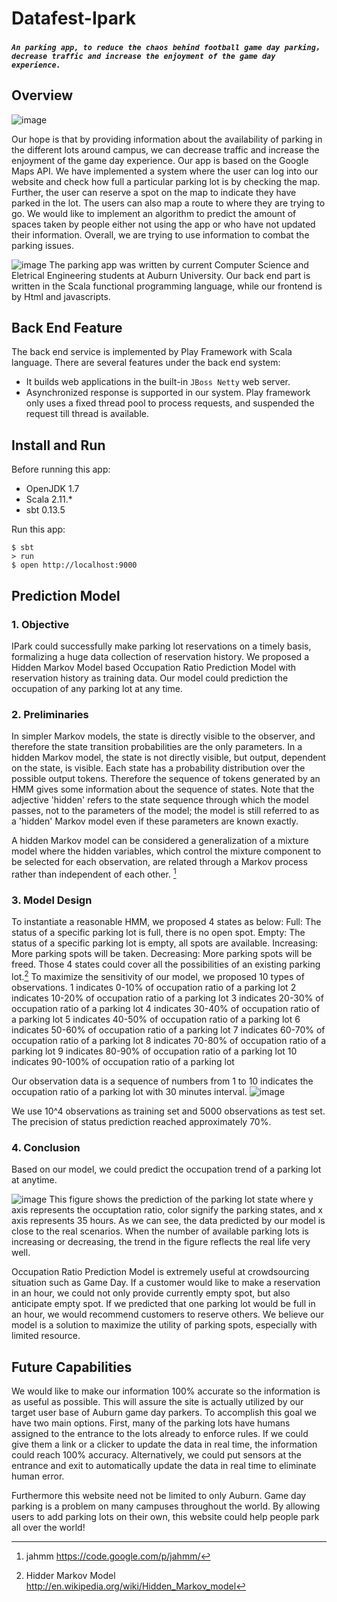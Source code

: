 # Datafest-Ipark

##### `An parking app, to reduce the chaos behind football game day parking，decrease traffic and increase the enjoyment of the game day experience.`

## Overview
![image](app/assets/images/gameday.png)

Our hope is that by providing information about the availability of parking in the different lots around campus, we can decrease traffic and increase the enjoyment of the game day experience. Our app is based on the Google Maps API. We have implemented a system where the user can log into our website and check how full a particular parking lot is by checking the map. Further, the user can reserve a spot on the map to indicate they have parked in the lot. The users can also map a route to where they are trying to go. We would like to implement an algorithm to predict the amount of spaces taken by people either not using the app or who have not updated their information. Overall, we  are trying to use information to combat the parking issues.

![image](app/assets/images/fig2.png)
The parking app was written by current Computer Science and Eletrical Engineering students at Auburn University. Our back end part is written in the Scala functional programming language, while our frontend is by Html and javascripts. 

## Back End Feature
The back end service is implemented by Play Framework with Scala language. There are several features under the back end system:

* It builds web applications in the built-in `JBoss Netty` web server.
* Asynchronized response is supported in our system. Play framework only uses a fixed thread pool to process requests, and suspended the request till thread is available.


## Install and Run
Before running this app:

* OpenJDK 1.7
* Scala 2.11.*
* sbt 0.13.5

Run this app:
```
$ sbt
> run
$ open http://localhost:9000
```

## Prediction Model

### 1. Objective
IPark could successfully make parking lot reservations on a timely basis, formalizing a huge data collection of  reservation history. We proposed a Hidden Markov Model based Occupation Ratio Prediction Model with reservation history as training data. Our model could prediction the occupation of any parking lot at any time.

### 2. Preliminaries
In simpler Markov models, the state is directly visible to the observer, and therefore the state transition probabilities are the only parameters. In a hidden Markov model, the state is not directly visible, but output, dependent on the state, is visible. Each state has a probability distribution over the possible output tokens. Therefore the sequence of tokens generated by an HMM gives some information about the sequence of states. Note that the adjective 'hidden' refers to the state sequence through which the model passes, not to the parameters of the model; the model is still referred to as a 'hidden' Markov model even if these parameters are known exactly.

A hidden Markov model can be considered a generalization of a mixture model where the hidden variables, which control the mixture component to be selected for each observation, are related through a Markov process rather than independent of each other. [^2]


### 3.	Model Design

To instantiate a reasonable HMM, we proposed 4 states as below:
Full: The status of a specific parking lot is full, there is no open spot.
Empty: The status of a specific parking lot is empty, all spots are available.
Increasing:  More parking spots will be taken.
Decreasing: More parking spots will be freed.
Those 4 states could cover all the possibilities of an existing parking lot.[^1]
To maximize the sensitivity of our model, we proposed 10 types of observations.
1 indicates 0-10% of occupation ratio of a parking lot
2 indicates 10-20% of occupation ratio of a parking lot
3 indicates 20-30% of occupation ratio of a parking lot
4 indicates 30-40% of occupation ratio of a parking lot
5 indicates 40-50% of occupation ratio of a parking lot
6 indicates 50-60% of occupation ratio of a parking lot
7 indicates 60-70% of occupation ratio of a parking lot
8 indicates 70-80% of occupation ratio of a parking lot
9 indicates 80-90% of occupation ratio of a parking lot
10 indicates 90-100% of occupation ratio of a parking lot
 
Our observation data is a sequence of numbers from 1 to 10 indicates the occupation ratio of a parking lot with 30 minutes interval.
![image](model/modelState.png)

We use 10^4 observations as training set and 5000 observations as test set. The precision of status prediction reached approximately 70%.

### 4.	Conclusion

Based on our model, we could predict the occupation trend of a parking lot at anytime.

![image](model/prediction.png)
This figure shows the prediction of the parking lot state where y axis represents the occuptation ratio, color signify the parking states, and x axis represents 35 hours.  As we can see, the data predicted by our model is close to the real scenarios. When the number of available parking lots is increasing or decreasing, the trend in the figure reflects the real life very well.

Occupation Ratio Prediction Model is extremely useful at crowdsourcing situation such as Game Day. If a customer would like to make a reservation in an hour, we could not only provide currently empty spot, but also anticipate empty spot. If we predicted that one parking lot would be full in an hour, we would recommend customers to reserve others. We believe our model is a solution to maximize the utility of parking spots, especially with limited resource.

## Future Capabilities
We would like to make our information 100% accurate so the information is as useful as possible. This will assure the site is actually utilized by our target user base of Auburn game day parkers. To accomplish this goal we have two main options. First, many of the parking lots have humans assigned to the entrance to the lots already to enforce rules. If we could give them a link or a clicker to update the data in real time, the information could reach 100% accuracy. Alternatively, we could put sensors at the entrance and exit to automatically update the data in real time to eliminate human error. 

Furthermore this website need not be limited to only Auburn. Game day parking is a problem on many campuses throughout the world. By allowing users to add parking lots on their own, this website could help people park all over the world!


[^1]: Hidder Markov Model <http://en.wikipedia.org/wiki/Hidden_Markov_model>

[^2]: jahmm <https://code.google.com/p/jahmm/>
